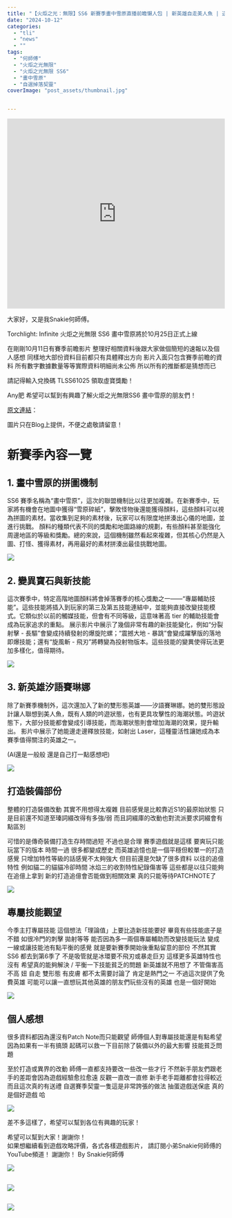 ```yaml
---
title: "【火炬之光：無限】SS6 新賽季畫中雪原直播前瞻懶人包 | 新英雄自走美人魚 | 送你自選賽季掉落契靈 | 付費英雄變免費英雄 | 打造系統重新出發 | Torchlight: Infinite"
date: "2024-10-12"
categories:
  - "tli"
  - "news"
  - ""
tags:
  - "何師傅"
  - "火炬之光無限"
  - "火炬之光無限 SS6"
  - "畫中雪原"
  - "自選掉落契靈"
coverImage: "post_assets/thumbnail.jpg"


---
```


<!-- Embed -->

<iframe width="100%" height="440" src="https://www.youtube.com/embed/OtMUe0etzH8" 
  title="YouTube video player" frameborder="0" allow="accelerometer; autoplay;
  clipboard-write; encrypted-media; gyroscope; picture-in-picture; web-share"
  referrerpolicy="strict-origin-when-cross-origin" allowfullscreen></iframe>


<!-- Context -->

大家好，又是我Snakie何師傅。

Torchlight: Infinite 火炬之光無限
SS6 畫中雪原將於10月25日正式上線

在剛剛10月11日有賽季前瞻影片
整理好相關資料後跟大家做個簡短的速報以及個人感想
同樣地大部份資料目前都只有具體釋出方向
影片入面只包含賽季前瞻的資料
所有數字數據數量等等實際資料明細尚未公佈
所以所有的推斷都是猜想而已

請記得輸入兌換碼 TLSS61025 領取虛寶獎勵！

Any肥 希望可以幫到有興趣了解火炬之光無限SS6 畫中雪原的朋友們！




[原文連結](https://on9.games/241012-TLI_SS6_Live_Stream/)：  

圖片只在Blog上提供，不便之處敬請留意！

# 新賽季內容一覽

## 1. 畫中雪原的拼圖機制
SS6 賽季名稱為“畫中雪原”，這次的聯盟機制比以往更加複雜。在新賽季中，玩家將有機會在地圖中獲得“雪原碎紙”，擊敗怪物後還能獲得顏料，這些顏料可以視為拼圖的素材。當收集到足夠的素材後，玩家可以有限度地拼湊出心儀的地圖，並進行挑戰。
顏料的種類代表不同的獎勵和地圖路線的規劃，有些顏料甚至能強化周邊地區的等級和獎勵。總的來說，這個機制雖然看起來複雜，但其核心仍然是入圖、打怪、獲得素材，再用最好的素材拼湊出最佳挑戰地圖。

![](post_assets/1%20(2).jpg)
## 2. 變異寶石與新技能
這次賽季中，特定高階地圖顏料將會掉落賽季的核心獎勵之一——“專屬輔助技能”。這些技能將插入到玩家的第三及第五技能連結中，並能夠直接改變技能模式。它類似於以前的觸媒技能，但會有不同等級，這意味著高 tier 的輔助技能會成為玩家追求的重點。
展示影片中展示了幾個非常有趣的新技能變化，例如“分裂射擊 - 長驅”會變成持續發射的爆旋陀螺；“震撼大地 - 暴跳”會變成躍擊版的落地即爆技能；還有“旋風斬 - 飛刃”將轉變為投射物版本。這些技能的變異使得玩法更加多樣化，值得期待。

![](post_assets/1%20(1).jpg)
## 3. 新英雄汐語賽琳娜
除了新賽季機制外，這次還加入了新的雙形態英雄——汐語賽琳娜。她的雙形態設計讓人聯想到美人魚，既有人類的吟遊狀態，也有更具攻擊性的海潮狀態。吟遊狀態下，大部分技能都會變成引導技能，而海潮狀態則會增加海潮的效果，提升輸出。
影片中展示了她能邊走邊釋放技能，如射出 Laser，這種靈活性讓她成為本賽季值得關注的英雄之一。


(AI還是一般般 還是自己打一點感想吧)


![](post_assets/1%20(1).PNG)
## 打造裝備部份
整體的打造裝備改動
其實不用想得太複雜
目前感覺是比較靠近S1的最原始狀態
只是目前還不知道至瑧詞綴改得有多強/弱
而且詞綴庫的改動也對流派要求詞綴會有點區別

可惜的是傳奇裝備打造生存時間過短
不過也是合理
賽季遊戲就是這樣
要爽玩只能玩當下的版本
時間一過 很多都變成歷史
而英雄追憶也是一個平穩但較單一的打造感覺
只增加特性等級的話感覺不太夠強大
但目前還是欠缺了很多資料
以往的追億特性 例如貓二的貓貓冷卻時間
冰焰三的收割特性紀錄傷害等
這些都是以往只能夠在追億上拿到
新的打造追億會否能做到相關效果
真的只能等待PATCHNOTE了






![](post_assets/2.jpg)
## 專屬技能觀望
今季主打專屬技能
這個想法「理論值」上要比造新技能要好
畢竟有些技能底子是不錯
如很冷門的刺擊 拋射等等
能否因為多一兩個專屬輔助而改變技能玩法
變成一線或讓技能池有點平衡的感覺
就是要新賽季開始後重點留意的部份
不然其實
SS6 都去到第6季了
不是吸管就是冰環要不飛刃或暴走巨刃
這樣更多英雄特性也沒有
希望真的能夠解決 / 平衡一下技能貧乏的問題
新英雄就不用想了
不管傷害高不高
妞 自走 雙形態 有皮膚
都不太需要討論了
肯定是熱門之一
不過這次提供了免費英雄
可能可以讓一直想玩其他英雄的朋友們玩些沒有的英雄
也是一個好開始

![](post_assets/1%20(5).jpg)
## 個人感想
很多資料都因為還沒有Patch Note而只能觀望
師傅個人對專屬技能還是有點希望
因為如果有一半有搞頭
起碼可以救一下目前除了裝備以外的最大影響
技能貧乏問題

至於打造或異界的改動
師傅一直都支持要改一些改一些才行
不然新手朋友們跟老手的差距會因為遊戲經驗愈拉愈遠
反觀一直改一直修 新手老手距離都會拉得較近
而且這次真的有送禮
自選賽季契靈一隻這是非常誇張的做法
抽蛋遊戲送保底 真的是個好遊戲
哈

![](post_assets/1%20(4).jpg)

差不多這樣了，希望可以幫到各位有興趣的玩家！

希望可以幫到大家！謝謝你！	
如果想繼續看到遊戲攻略評價，各式各樣遊戲影片，
請訂閱小弟Snakie何師傅的YouTube頻道！
謝謝你！
By Snakie何師傅


![](post_assets/1.PNG)
<!-- Subtitle1 -->
## <u> </u>

![](post_assets/.png)  
<!-- Subtitle2 -->
## <u> </u>
  
![](post_assets/.png)  
<!-- Subtitle3 -->
## <u> </u>
  


